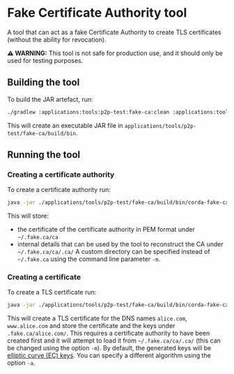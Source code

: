 # Fake Certificate Authority tool
A tool that can act as a fake Certificate Authority to create TLS certificates (without the ability for revocation).

**⚠ WARNING:** This tool is not safe for production use, and it should only be used for testing purposes.

## Building the tool

To build the JAR artefact, run:
```bash
./gradlew :applications:tools:p2p-test:fake-ca:clean :applications:tools:p2p-test:fake-ca:appJar
```
This will create an executable JAR file in `applications/tools/p2p-test/fake-ca/build/bin`.

## Running the tool

### Creating a certificate authority
To create a certificate authority run:
```bash
java -jar ./applications/tools/p2p-test/fake-ca/build/bin/corda-fake-ca*.jar create-ca 
```
This will store:
* the certificate of the certificate authority in PEM format under `~/.fake.ca/ca`
* internal details that can be used by the tool to reconstruct the CA under `~/.fake.ca/ca/.ca/` 
A custom directory can be specified instead of `~/.fake.ca` using the command line parameter `-m`.

### Creating a certificate

To create a TLS certificate run:
```bash
java -jar ./applications/tools/p2p-test/fake-ca/build/bin/corda-fake-ca*.jar create-certificate alice.com www.alice.com
```
This will create a TLS certificate for the DNS names `alice.com`, `www.alice.com` and store the certificate and the keys under `.fake.ca/alice.com/`.
This requires a certificate authority to have been created first and it will attempt to load it from `~/.fake.ca/ca/.ca/` (this can be changed using the option `-m`).
By default, the generated keys will be [elliptic curve (EC) keys](https://en.wikipedia.org/wiki/Elliptic_curve). You can specify a different algorithm using the option `-a`.


